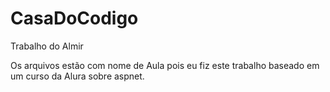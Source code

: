 # CasaDoCodigo
Trabalho do Almir

Os arquivos estão com nome de Aula pois eu fiz este trabalho baseado em um curso da Alura sobre aspnet.
